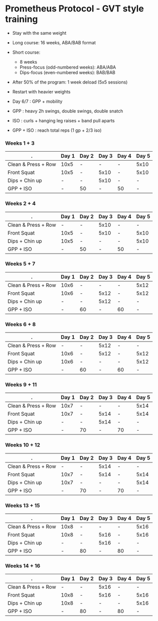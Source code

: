 # Prometheus Protocol - GVT style training

- Stay with the same weight
- Long course: 16 weeks, ABA/BAB format
- Short course:
  - 8 weeks
  - Press-focus (odd-numbered weeks): ABA/ABA
  - Dips-focus (even-numbered weeks): BAB/BAB
    
- After 50% of the program: 1 week deload (5x5 sessions)
  
- Restart with heavier weights
- Day 6/7   : GPP + mobility
- GPP       : heavy 2h swings, double swings, double snatch
- ISO       : curls + hanging leg raises + band pull aparts
- GPP + ISO : reach total reps (1 gp + 2/3 iso)

### Weeks 1 + 3

| .                     | Day 1 | Day 2 | Day 3 | Day 4 | Day 5 |
| ---                   | ---  | ---  | ---  | ---  | ---  |
| Clean & Press + Row   | 10x5 | -    | -    | -    | 5x10 |
| Front Squat           | 10x5 | -    | 5x10 | -    | 5x10 |
| Dips + Chin up        | -    | -    | 5x10 | -    | -    |
| GPP + ISO             | -    | 50   | -    | 50   | -    |

### Weeks 2 + 4

| .                     | Day 1 | Day 2 | Day 3 | Day 4 | Day 5 |
| ---                   | ---  | ---  | ---  | ---  | ---  |
| Clean & Press + Row   | -    | -    | 5x10 | -    | -    |
| Front Squat           | 10x5 | -    | 5x10 | -    | 5x10 |
| Dips + Chin up        | 10x5 | -    | -    | -    | 5x10 |
| GPP + ISO             | -    | 50   | -    | 50   | -    |

### Weeks 5 + 7

| .                     | Day 1 | Day 2 | Day 3 | Day 4 | Day 5 |
| ---                   | ---  | ---  | ---  | ---  | ---  |
| Clean & Press + Row   | 10x6 | -    | -    | -    | 5x12 |
| Front Squat           | 10x6 | -    | 5x12 | -    | 5x12 |
| Dips + Chin up        | -    | -    | 5x12 | -    | -    |
| GPP + ISO             | -    | 60   | -    | 60   | -    |

### Weeks 6 + 8

| .                     | Day 1 | Day 2 | Day 3 | Day 4 | Day 5 |
| ---                   | ---  | ---  | ---  | ---  | ---  |
| Clean & Press + Row   | -    | -    | 5x12 | -    | -    |
| Front Squat           | 10x6 | -    | 5x12 | -    | 5x12 |
| Dips + Chin up        | 10x6 | -    | -    | -    | 5x12 |
| GPP + ISO             | -    | 60   | -    | 60   | -    |

### Weeks 9 + 11

| .                     | Day 1 | Day 2 | Day 3 | Day 4 | Day 5 |
| ---                   | ---  | ---  | ---  | ---  | ---  |
| Clean & Press + Row   | 10x7 | -    | -    | -    | 5x14 |
| Front Squat           | 10x7 | -    | 5x14 | -    | 5x14 |
| Dips + Chin up        | -    | -    | 5x14 | -    | -    |
| GPP + ISO             | -    | 70   | -    | 70   | -    |

### Weeks 10 + 12

| .                     | Day 1 | Day 2 | Day 3 | Day 4 | Day 5 |
| ---                   | ---  | ---  | ---  | ---  | ---  |
| Clean & Press + Row   | -    | -    | 5x14 | -    | -    |
| Front Squat           | 10x7 | -    | 5x14 | -    | 5x14 |
| Dips + Chin up        | 10x7 | -    | -    | -    | 5x14 |
| GPP + ISO             | -    | 70   | -    | 70   | -    |

### Weeks 13 + 15

| .                     | Day 1 | Day 2 | Day 3 | Day 4 | Day 5 |
| ---                   | ---  | ---  | ---  | ---  | ---  |
| Clean & Press + Row   | 10x8 | -    | -    | -    | 5x16 |
| Front Squat           | 10x8 | -    | 5x16 | -    | 5x16 |
| Dips + Chin up        | -    | -    | 5x16 | -    | -    |
| GPP + ISO             | -    | 80   | -    | 80   | -    |

### Weeks 14 + 16

| .                     | Day 1 | Day 2 | Day 3 | Day 4 | Day 5 |
| ---                   | ---  | ---  | ---  | ---  | ---  |
| Clean & Press + Row   | -    | -    | 5x16 | -    | -    |
| Front Squat           | 10x8 | -    | 5x16 | -    | 5x16 |
| Dips + Chin up        | 10x8 | -    | -    | -    | 5x16 |
| GPP + ISO             | -    | 80   | -    | 80   | -    |
